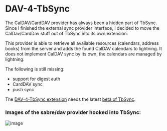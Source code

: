 # DAV-4-TbSync
The CalDAV/CardDAV provider has always been a hidden part of TbSync. Since I finished the external sync provider interface, I decided to move the CalDav/CardDav stuff out of TbSync into its own extension.

This provider is able to retrieve all available resources (calendars, address books) from the server and adds the found CalDAV calendars to lightning. It does not implement CalDAV sync by its own, the calendars are managed by lightning.

The following is still missing:
 - support for digest auth
 - CardDAV sync
 - push sync

The [DAV-4-TbSync extension](https://github.com/jobisoft/DAV-4-TbSync/releases) needs the latest [beta of TbSync](https://github.com/jobisoft/TbSync/releases).

### Images of the sabre/dav provider hooked into TbSync:

![image](https://raw.githubusercontent.com/jobisoft/DAV-4-TbSync/master/screenshots/AddAccount.png)
